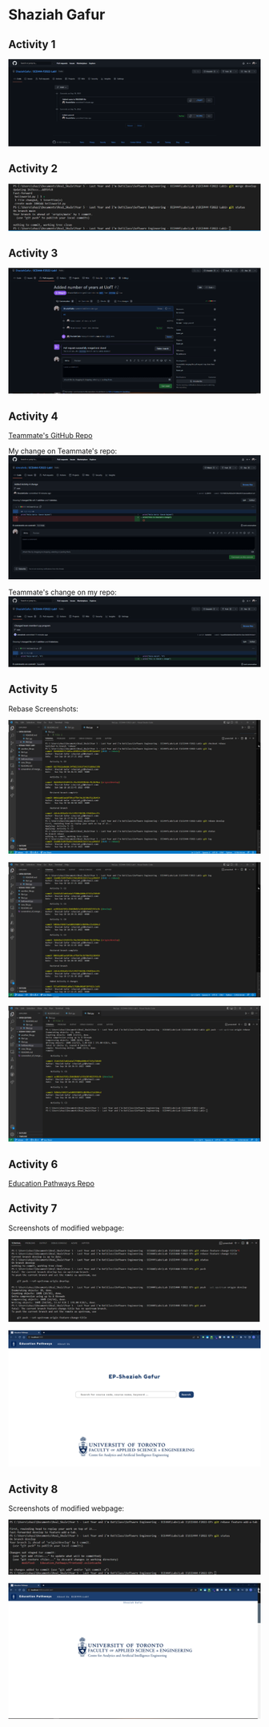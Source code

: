 # Shaziah Gafur

## Activity 1
![Screenshot](screenshot.png)

## Activity 2
![Screenshot](screenshot_of_merge.png)

## Activity 3
![Successful Merge](screenshot_merge_success.png)

## Activity 4
[Teammate's GitHub Repo](https://github.com/simrahnb/ECE444-F2022-Lab1)

My change on Teammate's repo:
![Activity 4: My change on Teammate's Repo](Activity4-1.png)

Teammate's change on my repo:
![Activity 4: Teammate's change](Activity4-2.png)

## Activity 5
Rebase Screenshots:

![Activity 5](Activity5-1.png)

![Activity 5](Activity5-2.png)

![Activity 5](Activity5-3.png)

## Activity 6
[Education Pathways Repo](https://github.com/ShaziahGafur/ECE444-F2022-EP)

## Activity 7
Screenshots of modified webpage:

![Activity 7](Activity7-1.png)

![Activity 7](Activity7-2.png)

## Activity 8
Screenshots of modified webpage:

![Activity 8](Activity8-1.png)

![Activity 8](Activity8-2.png)